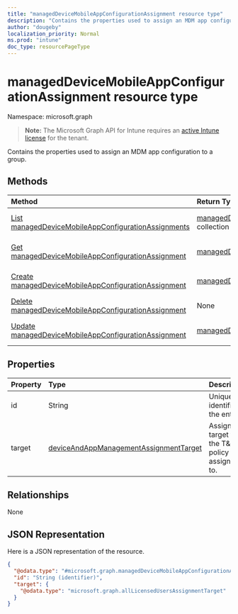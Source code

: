 ```yaml
---
title: "managedDeviceMobileAppConfigurationAssignment resource type"
description: "Contains the properties used to assign an MDM app configuration to a group."
author: "dougeby"
localization_priority: Normal
ms.prod: "intune"
doc_type: resourcePageType
---
```


# managedDeviceMobileAppConfigurationAssignment resource type

Namespace: microsoft.graph

> **Note:** The Microsoft Graph API for Intune requires an [active Intune license](https://go.microsoft.com/fwlink/?linkid=839381) for the tenant.

Contains the properties used to assign an MDM app configuration to a group.

## Methods
|Method|Return Type|Description|
|:---|:---|:---|
|[List managedDeviceMobileAppConfigurationAssignments](../api/intune-apps-manageddevicemobileappconfigurationassignment-list.md)|[managedDeviceMobileAppConfigurationAssignment](../resources/intune-apps-manageddevicemobileappconfigurationassignment.md) collection|List properties and relationships of the [managedDeviceMobileAppConfigurationAssignment](../resources/intune-apps-manageddevicemobileappconfigurationassignment.md) objects.|
|[Get managedDeviceMobileAppConfigurationAssignment](../api/intune-apps-manageddevicemobileappconfigurationassignment-get.md)|[managedDeviceMobileAppConfigurationAssignment](../resources/intune-apps-manageddevicemobileappconfigurationassignment.md)|Read properties and relationships of the [managedDeviceMobileAppConfigurationAssignment](../resources/intune-apps-manageddevicemobileappconfigurationassignment.md) object.|
|[Create managedDeviceMobileAppConfigurationAssignment](../api/intune-apps-manageddevicemobileappconfigurationassignment-create.md)|[managedDeviceMobileAppConfigurationAssignment](../resources/intune-apps-manageddevicemobileappconfigurationassignment.md)|Create a new [managedDeviceMobileAppConfigurationAssignment](../resources/intune-apps-manageddevicemobileappconfigurationassignment.md) object.|
|[Delete managedDeviceMobileAppConfigurationAssignment](../api/intune-apps-manageddevicemobileappconfigurationassignment-delete.md)|None|Deletes a [managedDeviceMobileAppConfigurationAssignment](../resources/intune-apps-manageddevicemobileappconfigurationassignment.md).|
|[Update managedDeviceMobileAppConfigurationAssignment](../api/intune-apps-manageddevicemobileappconfigurationassignment-update.md)|[managedDeviceMobileAppConfigurationAssignment](../resources/intune-apps-manageddevicemobileappconfigurationassignment.md)|Update the properties of a [managedDeviceMobileAppConfigurationAssignment](../resources/intune-apps-manageddevicemobileappconfigurationassignment.md) object.|

## Properties
|Property|Type|Description|
|:---|:---|:---|
|id|String|Unique identifier of the entity.|
|target|[deviceAndAppManagementAssignmentTarget](../resources/intune-shared-deviceandappmanagementassignmenttarget.md)|Assignment target that the T&C policy is assigned to.|

## Relationships
None

## JSON Representation
Here is a JSON representation of the resource.
<!-- {
  "blockType": "resource",
  "keyProperty": "id",
  "@odata.type": "microsoft.graph.managedDeviceMobileAppConfigurationAssignment"
}
-->
``` json
{
  "@odata.type": "#microsoft.graph.managedDeviceMobileAppConfigurationAssignment",
  "id": "String (identifier)",
  "target": {
    "@odata.type": "microsoft.graph.allLicensedUsersAssignmentTarget"
  }
}
```




